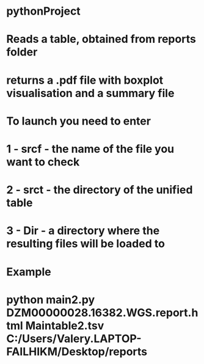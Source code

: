 # pythonProject

# Reads a table, obtained from reports folder
# returns a .pdf file with boxplot visualisation and a summary file
#
# To launch you need to enter
# 1 - srcf - the name of the file you want to check
# 2 - srct - the directory of the unified table
# 3 - Dir - a directory where the resulting files will be loaded to
# 
# Example
# python main2.py DZM00000028.16382.WGS.report.html Maintable2.tsv C:/Users/Valery.LAPTOP-FAILHIKM/Desktop/reports
